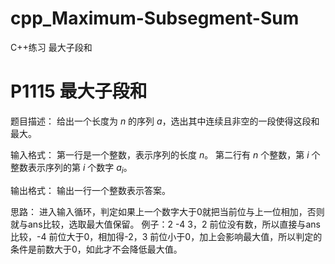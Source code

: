 # cpp_Maximum-Subsegment-Sum
C++练习 最大子段和

# P1115 最大子段和

题目描述：
给出一个长度为 $n$ 的序列 $a$，选出其中连续且非空的一段使得这段和最大。

输入格式：
第一行是一个整数，表示序列的长度 $n$。
第二行有 $n$ 个整数，第 $i$ 个整数表示序列的第 $i$ 个数字 $a_i$。

输出格式：
输出一行一个整数表示答案。

思路：
进入输入循环，判定如果上一个数字大于0就把当前位与上一位相加，否则就与ans比较，选取最大值保留。
例子：2 -4 3，2 前位没有数，所以直接与ans比较，-4 前位大于0，相加得-2，3 前位小于0，加上会影响最大值，所以判定的条件是前数大于0，如此才不会降低最大值。
